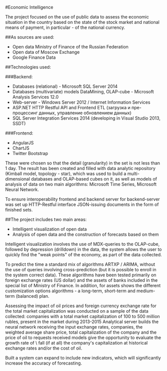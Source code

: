 #Economic Intelligence

The project focused on the use of public data to assess the economic situation in the country based on the state of the stock market and national means of payment, in particular - of the national currency.

##As sources are used:

- Open data Ministry of Finance of the Russian Federation
- Open data of Moscow Exchange
- Google Finance Data

##Technologies used:

###Backend:
- Databases (relational) - Microsoft SQL Server 2014
- Databases (multivariate) models DataMining, OLAP-cube - Microsoft Analysis Services 12.0
- Web-server - Windows Server 2012 / Internet Information Services
- ASP.NET HTTP Restful API and Frontend ETL (загрузка и пре-процессинг данных, управление обновлением данных)
- SQL Server Integration Services 2014 (developing in Visual Studio 2013, SSDT)

###Frontend:
 - AngularJS
 - ChartJS
 - Twitter Bootstrap
 
These were chosen so that the detail (granularity) in the set is not less than 1 day. The result has been created and filled with data analytic repository (Kimball model, topology - star), which was used to build a multi-dimensional databases and OLAP-based cubes on it, as well as models of analysis of data on two main algorithms: Microsoft Time Series, Microsoft Neural Network.

To ensure interoperability frontend and backend server for backend-server was set up HTTP-Restful interface JSON-issuing documents in the form of finished sets.

##The project includes two main areas:
 - Intelligent visualization of open data
 - Analysis of open data and the construction of forecasts based on them

Intelligent visualization involves the use of MDX-queries to the OLAP-cube, followed by depression (drilldown) in the data, the system allows the user to quickly find the "weak points" of the economy, as part of the data collected.

To predict the time a standard mix of algorithms ARTXP / ARIMA, without the use of queries involving cross-prediction (but it is possible to enroll in the system correct data). These algorithms have been tested primarily on foreign exchange rates (US dollar) and the assets of banks included in the special list of Ministry of Finance. In addition, for assets shows the different customization options algorithms - a long-term, short-term and medium-term (balanced) plan.

Assessing the impact of oil prices and foreign currency exchange rate for the total market capitalization was conducted on a sample of the data collected: companies with a total market capitalization of 100 to 500 million rubles, present in the market during 2013-2015 Analytical server builds the neural network receiving the input exchange rates, companies, the weighted average share price, total capitalization of the company and the price of oil to requests received models give the opportunity to evaluate the growth rate of \ fall (if at all) the company's capitalization at historical exchange rates and/or the cost of oil.

Built a system can expand to include new indicators, which will significantly increase the accuracy of forecasting.
